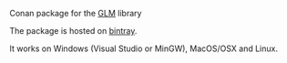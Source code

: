 Conan package for the [GLM](https://github.com/g-truc/glm) library

The package is hosted on [bintray](https://bintray.com/conan/conan-center?filterByPkgName=glm%3Ag-truc).

It works on Windows (Visual Studio or MinGW), MacOS/OSX and Linux.
